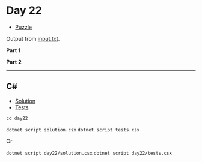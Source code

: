 # Day 22

- [Puzzle](PUZZLE.md)

Output from [input.txt](input.txt).
<!-- Output from [input.txt](day22/input.txt). -->

**Part 1**

> 

**Part 2**

> 

---

## C#

- [Solution](solution.csx)
- [Tests](tests.csx)

`cd day22`

`dotnet script solution.csx`
`dotnet script tests.csx`

Or

`dotnet script day22/solution.csx`
`dotnet script day22/tests.csx`
